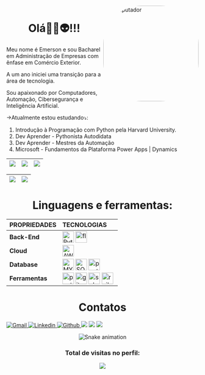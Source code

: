 <img min-width="450px" max-width="250" width="250" align="right" alt="Computador" style="border-radius:100px;" src="https://media.tenor.com/60s1c6i6PpYAAAAC/wearelegend.gif">

<h1 align="center">Olá🖖🏽👽!!!</h1>
<p>Meu nome é Emerson e sou Bacharel em Administração de Empresas com ênfase em Comércio Exterior. 
<p>A um ano iniciei uma transição para a área de tecnologia. 
<p>Sou apaixonado por Computadores, Automação, Cibersegurança e Inteligência Artificial. 
<p>->Atualmente estou estudando⤵️:
    
1) Introdução à Programação com Python pela Harvard University.
2) Dev Aprender - Pythonista Autodidata
3) Dev Aprender - Mestres da Automação
4) Microsoft - Fundamentos da Plataforma Power Apps | Dynamics
    
    
</p>


| ![](https://github-readme-stats.vercel.app/api?username=S4m4r1t4n&show_icons=true&theme=dracula) | ![](http://github-profile-summary-cards.vercel.app/api/cards/repos-per-language?username=S4m4r1tAn&hide=Html&theme=dracula) | ![](http://github-profile-summary-cards.vercel.app/api/cards/most-commit-language?username=S4m4r1tAn&theme=dracula) |
| :-: | :-: | :-: |

| ![](http://github-profile-summary-cards.vercel.app/api/cards/profile-details?username=S4m4r1tAn&theme=dracula) | ![](https://github-readme-streak-stats.herokuapp.com/?user=S4m4r1tAn&hide_border=true&date_format=M%20j%5B%2C%20Y%5D&background=2D3742&stroke=2D3742&ring=6bbbca&fire=6bbbca&currStreakNum=fff&sideNums=6bbbca&currStreakLabel=6bbbca&sideLabels=fff&dates=fff) |
| :-: | :-: |


##

<h1 align="center">Linguagens e ferramentas:</h1>
<div style="display: inline_block;" align="center">

|  **PROPRIEDADES** | **TECNOLOGIAS** |
| :---------        |     :---------  |
| **Back-End** |  <img align="center" alt="Python" height="30" src="https://img.shields.io/badge/Python-3776AB?style=for-the-badge&logo=python&logoColor=white"> <img align="center" alt="flask" height="30" src="https://img.shields.io/badge/Flask-000000?style=for-the-badge&logo=flask&logoColor=white">|
|**Cloud** | <img align="center" alt="AWS" height="30" src="https://img.shields.io/badge/Amazon_AWS-232F3E?style=for-the-badge&logo=amazon-aws&logoColor=white">|
|**Database** |  <img align="center" alt="MYSQL" height="30" src="https://img.shields.io/badge/mysql-404D59?style=for-the-badge&logo=mysql&logoColor=white"> <img align="center" alt="SQLITE" height="30"  src="https://img.shields.io/badge/Sqlite-862d59?style=for-the-badge&logo=Sqlite&logoColor=white"> <img align="center" alt="postgre" height="30"  src="https://img.shields.io/badge/PostgreSQL-316192?style=for-the-badge&logo=postgresql&logoColor=white">|
|**Ferramentas** | <img align="center" alt="postaman" height="30" src="https://img.shields.io/badge/Postman-FF6C37?style=for-the-badge&logo=Postman&logoColor=white"> <img align="center" alt="git" height="30" src="https://img.shields.io/badge/Git-F05032?style=for-the-badge&logo=git&logoColor=white"> <img align="center" alt="selenium" height="30" src="https://img.shields.io/badge/Selenium-43B02A?style=for-the-badge&logo=Selenium&logoColor=white"> <img align="center" alt="railway" height="30" src="https://img.shields.io/badge/Railway-131415?style=for-the-badge&logo=railway&logoColor=white"> <img align="center">|
<a>
    <h1 align="center">
       Contatos
        </a>
    </h1>
    <div align="left">
        <a href="emerson.guimaraes.santos@gmail.com">
            <img alt="Gmail"src="https://img.shields.io/badge/Gmail-D14836?style=for-the-badge&logo=gmail&logoColor=white">            
        </a>
        <a href="https://www.linkedin.com/in/emerson-santos-dev/" target="_blank">
            <img alt="Linkedin" src="https://img.shields.io/badge/LinkedIn-0077B5?style=for-the-badge&logo=linkedin&logoColor=white">
        </a>
        <a href="https://github.com/S4m4r1tAn" target="_blank">
            <img alt="Github" src="https://img.shields.io/badge/GitHub-100000?style=for-the-badge&logo=github&logoColor=white">
        </a> 
        <a href="https://discord.gg/wagxzStdcR" target="_blank"><img src="https://img.shields.io/badge/Discord-7289DA?style=for-the-badge&logo=discord&logoColor=white" target="_blank"></a>
        </a>
        <a href="https://img.shields.io/badge/Twitter-1DA1F2?style=for-the-badge&logo=twitter&logoColor=white" target="_blank"></a>
        </a>
        <a href="https://www.youtube.com/channel/UCfel6cN-SLGiWRjXs1uSi1Q" target="_blank"><img src="https://img.shields.io/badge/YouTube-FF0000?style=for-the-badge&logo=youtube&logoColor=white" target="_blank"></a>
        </a>
        <a href="https://www.twitch.tv/54m4r1t4N" target="_blank"><img src="https://img.shields.io/badge/Twitch-9146FF?style=for-the-badge&logo=twitch&logoColor=white" target="_blank"></a>
        </a>
</div>


 <div align="center">
    
   ![Snake animation](https://github.com/SamuelFLM/SamuelFLM/blob/output/github-contribution-grid-snake.svg)

  </div>

  <h3><p align="center">Total de visitas no perfil:</p>
<p align="center">
    <img alingn="center" src="https://profile-counter.glitch.me/S4m4r1tAn/count.svg"/>
</p>
